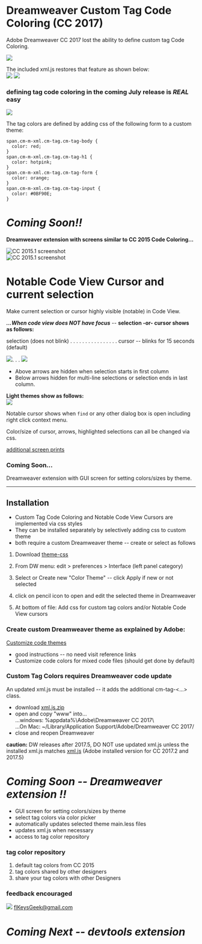 # Dreamweaver Custom Tag Code Coloring (CC 2017)  

Adobe Dreamweaver CC 2017 lost the ability to define custom tag Code Coloring. 
 
![](http://i.imgur.com/ofEBslS.png)

The included xml.js restores that feature as shown below:  
![](http://i.imgur.com/UDrZsS6.png) 
![](http://i.imgur.com/RJg4zVx.png)

### defining tag code coloring in the coming July release is *REAL* easy

![](http://i.imgur.com/LF0h4V9.png)

The tag colors are defined by adding css of the following form to a custom theme:

    span.cm-m-xml.cm-tag.cm-tag-body {
      color: red;
    }
    span.cm-m-xml.cm-tag.cm-tag-h1 {
      color: hotpink;
    }
    span.cm-m-xml.cm-tag.cm-tag-form {
      color: orange;
    }
    span.cm-m-xml.cm-tag.cm-tag-input {
      color: #0BF90E;
    }
    
# *Coming Soon!!* #

**Dreamweaver extension with screens similar to CC 2015 Code Coloring...**

![CC 2015.1 screenshot](http://i.imgur.com/3QKBcIv.png)  
![CC 2015.1 screenshot](http://i.imgur.com/6DGRxH0.png)

# Notable Code View Cursor and current selection 

Make current selection or cursor highly visible (notable) in Code View.

***...When code view does NOT have focus*** -- **selection -or- cursor shows as follows:**

selection (does not blink) . . . . . . . . . . . . . . . . cursor -- blinks for 15 seconds (default)  

![](http://i.imgur.com/OzB4wvr.png). . . ![](http://i.imgur.com/Do9WrSb.gif)  

- Above arrows are hidden when selection starts in first column
- Below arrows hidden for multi-line selections or selection ends in last column.
  
**Light themes show as follows:**  
![](http://i.imgur.com/zSy4llI.png)  

Notable cursor shows when `find` or any other dialog box is open including right click context menu.

Color/size of cursor, arrows, highlighted selections can all be changed via css.

[additional screen prints](screenprints/code-view-cursor.md)

### Coming Soon...

Dreamweaver extension with GUI screen for setting colors/sizes by theme. 

---------------------------------------------------------------------------

## Installation

- Custom Tag Code Coloring and Notable Code View Cursors are implemented via css styles
- They can be installed separately by selectively adding css to custom theme
- both require a custom Dreamweaver theme -- create or select as follows

1. Download [theme-css](https://github.com/flkeysgeek/theme-less/raw/master/theme-css/theme-css.2017-06-20%20beta.zip) 
  
2. From DW menu: edit > preferences > Interface (left panel category)

3. Select or Create new "Color Theme" -- click Apply if new or not selected

4. click on pencil icon to open and edit the selected theme in Dreamweaver  

5. At bottom of file: Add css for custom tag colors and/or Notable Code View cursors

### Create custom Dreamweaver theme as explained by Adobe: 
[Customize code themes](https://helpx.adobe.com/dreamweaver/using/customize-code-coloring.html)  
- good instructions -- no need visit reference links
- Customize code colors for mixed code files (should get done by default)

### Custom Tag Colors requires Dreamweaver code update  

An updated xml.js must be installed -- it adds the additional cm-tag-<...> class.   

- download [xml.js.zip](https://github.com/flkeysgeek/DW-CC-2017-code-coloring-pref/raw/master/src/xml.js%20(custom-tag-colors).2017-06-20%20beta.zip)
- open and copy "www" into...    
...windows: %appdata%\Adobe\Dreamweaver CC 2017\  
...On Mac: ~/Library/Application Support/Adobe/Dreamweaver CC 2017/
- close and reopen Dreamweaver

**caution:** DW releases after 2017.5, DO NOT use updated xml.js unless the installed 
xml.js matches [xml.js](https://github.com/flkeysgeek/DW-CC-2017-code-coloring-pref/raw/master/src/xml.js%20(Adobie%20CC%202017.2%2B%20release).zip) (Adobe installed version for CC 2017.2 and 2017.5)
    
# *Coming Soon -- Dreamweaver extension !!* #

- GUI screen for setting colors/sizes by theme
- select tag colors via color picker
- automatically updates selected theme main.less files
- updates xml.js when necessary
- access to tag color repository 

### tag color repository 

1. default tag colors from CC 2015
2. tag colors shared by other designers
3. share your tag colors with other Designers 

### feedback encouraged

![](http://i.imgur.com/AklRbrW.jpg) flKeysGeek@gmail.com

# *Coming Next -- devtools extension* #

  
